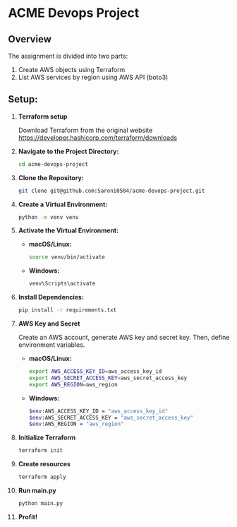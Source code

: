 # ACME Devops Project

## Overview

The assignment is divided into two parts: 
1. Create AWS objects using Terraform 
2. List AWS services by region using AWS API (boto3)



## Setup:

1. **Terraform setup**

    Download Terraform from the original website
    https://developer.hashicorp.com/terraform/downloads

2. **Navigate to the Project Directory:**
   ```bash
   cd acme-devops-project
   ```

3. **Clone the Repository:**

   ```bash
   git clone git@github.com:Saroni0504/acme-devops-project.git
   ```

4. **Create a Virtual Environment:**
   ```bash
   python -m venv venv
   ```

5. **Activate the Virtual Environment:**
    - **macOS/Linux:**
        ```bash
        source venv/bin/activate
        ```
    - **Windows:**
        ```bash
        venv\Scripts\activate
        ```

6. **Install Dependencies:**
   ```bash
   pip install -r requirements.txt
   ```

7. **AWS Key and Secret**

    Create an AWS account, generate AWS key and secret key. Then, define environment variables.

    - **macOS/Linux:**
        ```bash
        export AWS_ACCESS_KEY_ID=aws_access_key_id
        export AWS_SECRET_ACCESS_KEY=aws_secret_access_key
        export AWS_REGION=aws_region
        ```

    - **Windows:**
        ```bash
        $env:AWS_ACCESS_KEY_ID = "aws_access_key_id"
        $env:AWS_SECRET_ACCESS_KEY = "aws_secret_access_key"
        $env:AWS_REGION = "aws_region"
        ```

8. **Initialize Terraform**
   ```bash
   terraform init
   ```

9. **Create resources**
   ```bash
   terraform apply
   ```

9. **Run main.py**
   ```bash
   python main.py
   ```

11. **Profit!**
